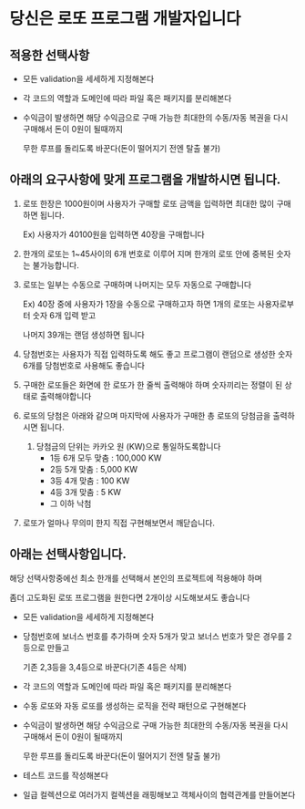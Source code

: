 # 당신은 로또 프로그램 개발자입니다
## 적용한 선택사항

- 모든 validation을 세세하게 지정해본다
  
- 각 코드의 역할과 도메인에 따라 파일 혹은 패키지를 분리해본다
   
- 수익금이 발생하면 해당 수익금으로 구매 가능한 최대한의 수동/자동 복권을 다시 구매해서 돈이 0원이 될때까지

    무한 루프를 돌리도록 바꾼다(돈이 떨어지기 전엔 탈출 불가)

## 아래의 요구사항에 맞게 프로그램을 개발하시면 됩니다.
1. 로또 한장은 1000원이며 사용자가 구매할 로또 금액을 입력하면 최대한 많이 구매하면 됩니다.

   Ex) 사용자가 40100원을 입력하면 40장을 구매합니다

   
2. 한개의 로또는 1~45사이의 6개 번호로 이루어 지며 한개의 로또 안에 중복된 숫자는 불가능합니다.

   
3. 로또는 일부는 수동으로 구매하며 나머지는 모두 자동으로 구매합니다
   
   Ex) 40장 중에 사용자가 1장을 수동으로 구매하고자 하면 1개의 로또는 사용자로부터 숫자 6개 입력 받고

   나머지 39개는 랜덤 생성하면 됩니다
   
4. 당첨번호는 사용자가 직접 입력하도록 해도 좋고 프로그램이 랜덤으로 생성한 숫자 6개를 당첨번호로 사용해도 좋습니다
   
5. 구매한 로또들은 화면에 한 로또가 한 줄씩 출력해야 하며 숫자끼리는 정렬이 된 상태로 출력해야합니다
   
6. 로또의 당첨은 아래와 같으며 마지막에 사용자가 구매한 총 로또의 당첨금을 출력하시면 됩니다.
   
    1. 당첨금의 단위는 카카오 원 (KW)으로 통일하도록합니다
        - 1등 6개 모두 맞춤 : 100,000 KW
        - 2등 5개 맞춤 : 5,000 KW
        - 3등 4개 맞춤 : 100 KW
        - 4등 3개 맞춤 : 5 KW
        - 그 이하 낙첨
7. 로또가 얼마나 무의미 한지 직접 구현해보면서 깨닫습니다.

   
## 아래는 선택사항입니다.

해당 선택사항중에선 최소 한개를 선택해서 본인의 프로젝트에 적용해야 하며

좀더 고도화된 로또 프로그램을 원한다면 2개이상 시도해보셔도 좋습니다

- 모든 validation을 세세하게 지정해본다
   
- 당첨번호에 보너스 번호를 추가하며 숫자 5개가 맞고 보너스 번호가 맞은 경우를 2등으로 만들고
   
   기존 2,3등을 3,4등으로 바꾼다(기존 4등은 삭제)
   
- 각 코드의 역할과 도메인에 따라 파일 혹은 패키지를 분리해본다
   
- 수동 로또와 자동 로또를 생성하는 로직을 전략 패턴으로 구현해본다
   
- 수익금이 발생하면 해당 수익금으로 구매 가능한 최대한의 수동/자동 복권을 다시 구매해서 돈이 0원이 될때까지

    무한 루프를 돌리도록 바꾼다(돈이 떨어지기 전엔 탈출 불가)
   
- 테스트 코드를 작성해본다
    
- 일급 컬렉션으로 여러가지 컬렉션을 래핑해보고 객체사이의 협력관계를 만들어본다
